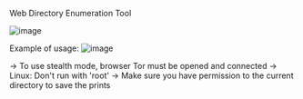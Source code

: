 Web Directory Enumeration Tool

![image](https://user-images.githubusercontent.com/115858996/216792901-771d4ac8-5599-4d2a-b806-769ad6860877.png)

Example of usage:
![image](https://user-images.githubusercontent.com/115858996/216793102-38ae001a-6999-4a04-a374-84e3b5201b85.png)

-> To use stealth mode, browser Tor must be opened and connected
-> Linux: Don't run with 'root'
-> Make sure you have permission to the current directory to save the prints
